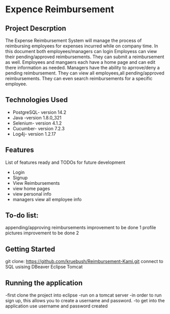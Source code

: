 # Expence Reimbursement
## Project Descrption
The Expense Reimbursement System will manage the process of reimbursing employees for expenses incurred while on company time. In this document both employees/managers can login Employess can view their pending/approved reimbursements. They can submit a reimbursement as well. Employees and mangaers each have a home page and can edit there information as needed. Managers have the ability to aprrove/deny a pending reimbursement. They can view all employees,all pending/approved reimbursements. They can even search reimbursements for a specific employee.

## Technologies Used

* PostgreSQL- version 14.2
* Java -version 1.8.0_321
* Selenium- version 4.1.2
* Cucumber- version 7.2.3
* Log4j- version 1.2.17

## Features
List of features ready and TODOs for future development

* Login 
* Signup 
* View Reimbursements
* view home pages
* view personal info
* managers view all employee info

## To-do list:

appending/approving reimbursements improvement to be done 1
profile pictures improvement to be done 2

## Getting Started
git clone: https://github.com/kruebush/Reimbursement-Kami.git 
connect to SQL usising DBeaver
Eclipse
Tomcat

## Running the application
-first clone the project into eclipse
-run on a tomcat server
-in order to run sign up, this allows you to create a username and password.
-to get into the application use username and password created 
